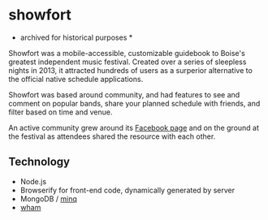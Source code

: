 showfort
========

* archived for historical purposes *

Showfort was a mobile-accessible, customizable guidebook to Boise's greatest independent music festival. Created over a series of sleepless nights in 2013, it attracted hundreds of users as a surperior alternative to the official native schedule applications.

Showfort was based around community, and had features to see and comment on popular bands, share your planned schedule with friends, and filter based on time and venue.

An active community grew around its [Facebook page](https://www.facebook.com/showfortapp) and on the ground at the festival as attendees shared the resource with each other.

## Technology

- Node.js
- Browserify for front-end code, dynamically generated by server
- MongoDB / [minq](https://npm.im/minq)
- [wham](https://npm.im/wham)
